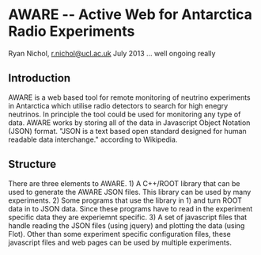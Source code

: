 
AWARE   -- Active Web for Antarctica Radio Experiments 
======================================================
Ryan Nichol, r.nichol@ucl.ac.uk	
July 2013 ... well ongoing really


Introduction 
------------
AWARE is a web based tool for remote monitoring of neutrino experiments in Antarctica which utilise radio detectors to search for high enegry neutrinos. In principle the tool could be used for monitoring any type of data. AWARE works by storing all of the data in Javascript Object Notation (JSON) format. "JSON is a text based open standard designed for human readable data interchange." according to Wikipedia. 


Structure
----------
There are three elements to AWARE.
      1) A C++/ROOT library that can be used to generate the AWARE JSON files. This library can be used by many experiments.
      2) Some programs that use the library in 1) and turn ROOT data in to JSON data. Since these programs have to read in the experiment specific data they are experiemnt specific.
      3) A set of javascript files that handle reading the JSON files (using jquery) and plotting the data (using Flot). Other than some experiment specific configuration files, these javascript files and web pages can be used by multiple experiments.
